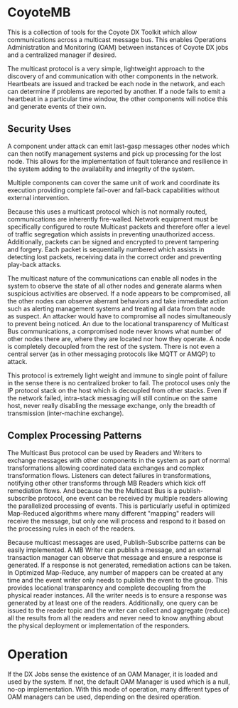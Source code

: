 # CoyoteMB

This is a collection of tools for the Coyote DX Toolkit which allow communications across a multicast message bus. This enables Operations Administration and Monitoring (OAM) between instances of Coyote DX jobs and a centralized manager if desired.

The multicast protocol is a very simple, lightweight approach to the discovery of and communication with other components in the network. Heartbeats are issued and tracked be each node in the network, and each can determine if problems are reported by another. If a node fails to emit a heartbeat in a particular time window, the other components will notice this and generate events of their own.

## Security Uses

A component under attack can emit last-gasp messages other nodes which can then notify management systems and pick up processing for the lost node. This allows for the implementation of fault tolerance and resilience in the system adding to the availability and integrity of the system.

Multiple components can cover the same unit of work and coordinate its execution providing complete fail-over and fall-back capabilities without external intervention.

Because this uses a multicast protocol which is not normally routed, communications are inherently fire-walled. Network equipment must be specifically configured to route Multicast packets and therefore offer a level of traffic segregation which assists in preventing unauthorized access. Additionally, packets can be signed and encrypted to prevent tampering and forgery. Each packet is sequentially numbered which assists in detecting lost packets, receiving data in the correct order and preventing play-back attacks.

The multicast nature of the communications can enable all nodes in the system to observe the state of all other nodes and generate alarms when suspicious activities are observed. If a node appears to be compromised, all the other nodes can observe aberrant behaviors and take immediate action such as alerting management systems and treating all data from that node as suspect. An attacker would have to compromise all nodes simultaneously to prevent being noticed. An due to the locational transparency of Multicast Bus communications, a compromised node never knows what number of other nodes there are, where they are located nor how they operate. A node is completely decoupled from the rest of the system. There is not even a central server (as in other messaging protocols like MQTT or AMQP) to attack.

This protocol is extremely light weight and immune to single point of failure in the sense there is no centralized broker to fail. The protocol uses only the IP protocol stack on the host which is decoupled from other stacks. Even if the network failed, intra-stack messaging will still continue on the same host, never really disabling the message exchange, only the breadth of transmission (inter-machine exchange).

## Complex Processing Patterns

The Multicast Bus protocol can be used by Readers and Writers to exchange messages with other components in the system as part of normal transformations allowing coordinated data exchanges and complex transformation flows. Listeners can detect failures in transformations, notifying other other transforms through MB Readers which kick off remediation flows. And because the the Multicast Bus is a publish-subscribe protocol, one event can be received by multiple readers allowing the parallelized processing of events. This is particularly useful in optimized Map-Reduced algorithms where many different "mapping" readers will receive the message, but only one will process and respond to it based on the processing rules in each of the readers.

Because multicast messages are used, Publish-Subscribe patterns can be easily implemented. A MB Writer can publish a message, and an external transaction manager can observe that message and ensure a response is generated. If a response is not generated, remediation actions can be taken. In Optimized Map-Reduce, any number of mappers can be created at any time and the event writer only needs to publish the event to the group. This provides locational transparency and complete decoupling from the physical reader instances. All the writer needs is to ensure a response was generated by at least one of the readers. Additionally, one query can be issued to the reader topic and the writer can collect and aggregate (reduce) all the results from all the readers and never need to know anything about the physical deployment or implementation of the responders.

# Operation

If the DX Jobs sense the existence of an OAM Manager, it is loaded and used by the system. If not, the default OAM Manager is used which is a null, no-op implementation. With this mode of operation, many different types of OAM managers can be used, depending on the desired operation.

